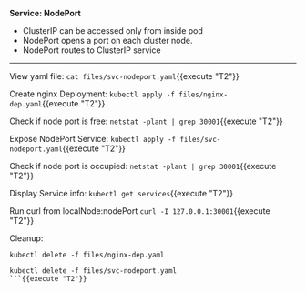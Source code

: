 
<b>Service: NodePort</b>

* ClusterIP can be accessed only from inside pod
* NodePort opens a port on each cluster node.
* NodePort routes to ClusterIP service

---

View yaml file: 
`cat files/svc-nodeport.yaml`{{execute "T2"}}

Create nginx Deployment: 
`kubectl apply -f files/nginx-dep.yaml`{{execute "T2"}}

Check if node port is free: 
`netstat -plant | grep 30001`{{execute "T2"}}

Expose NodePort Service: 
`kubectl apply -f files/svc-nodeport.yaml`{{execute "T2"}}

Check if node port is occupied: 
`netstat -plant | grep 30001`{{execute "T2"}}

Display Service info: 
`kubectl get services`{{execute "T2"}}

Run curl from localNode:nodePort 
`curl -I 127.0.0.1:30001`{{execute "T2"}}


Cleanup:
```
kubectl delete -f files/nginx-dep.yaml

kubectl delete -f files/svc-nodeport.yaml
```{{execute "T2"}}


